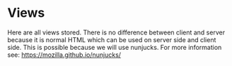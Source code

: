 # Views

Here are all views stored. There is no difference between client and server because it is normal HTML which can be used on server side and client side.
This is possible because we will use nunjucks. For more information see: <https://mozilla.github.io/nunjucks/>
